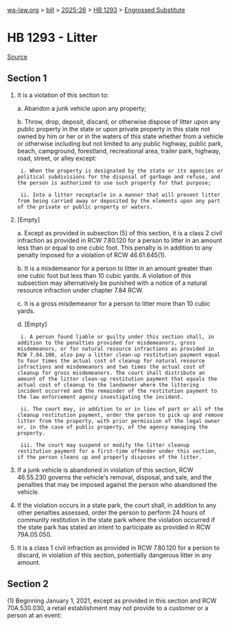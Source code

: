[wa-law.org](/) > [bill](/bill/) > [2025-26](/bill/2025-26/) > [HB 1293](/bill/2025-26/hb/1293/) > [Engrossed Substitute](/bill/2025-26/hb/1293/S.E/)

# HB 1293 - Litter

[Source](http://lawfilesext.leg.wa.gov/biennium/2025-26/Pdf/Bills/House%20Bills/1293-S.E.pdf)

## Section 1
1. It is a violation of this section to:

    a. Abandon a junk vehicle upon any property;

    b. Throw, drop, deposit, discard, or otherwise dispose of litter upon any public property in the state or upon private property in this state not owned by him or her or in the waters of this state whether from a vehicle or otherwise including but not limited to any public highway, public park, beach, campground, forestland, recreational area, trailer park, highway, road, street, or alley except:

        i. When the property is designated by the state or its agencies or political subdivisions for the disposal of garbage and refuse, and the person is authorized to use such property for that purpose;

        ii. Into a litter receptacle in a manner that will prevent litter from being carried away or deposited by the elements upon any part of the private or public property or waters.

2. [Empty]

    a. Except as provided in subsection (5) of this section, it is a class 2 civil infraction as provided in RCW 7.80.120 for a person to litter in an amount less than or equal to one cubic foot. This penalty is in addition to any penalty imposed for a violation of RCW 46.61.645(1).

    b. It is a misdemeanor for a person to litter in an amount greater than one cubic foot but less than 10 cubic yards. A violation of this subsection may alternatively be punished with a notice of a natural resource infraction under chapter 7.84 RCW.

    c. It is a gross misdemeanor for a person to litter more than 10 cubic yards.

    d. [Empty]

        i. A person found liable or guilty under this section shall, in addition to the penalties provided for misdemeanors, gross misdemeanors, or for natural resource infractions as provided in RCW 7.84.100, also pay a litter clean-up restitution payment equal to four times the actual cost of cleanup for natural resource infractions and misdemeanors and two times the actual cost of cleanup for gross misdemeanors. The court shall distribute an amount of the litter clean-up restitution payment that equals the actual cost of cleanup to the landowner where the littering incident occurred and the remainder of the restitution payment to the law enforcement agency investigating the incident.

        ii. The court may, in addition to or in lieu of part or all of the cleanup restitution payment, order the person to pick up and remove litter from the property, with prior permission of the legal owner or, in the case of public property, of the agency managing the property.

        iii. The court may suspend or modify the litter cleanup restitution payment for a first-time offender under this section, if the person cleans up and properly disposes of the litter.

3. If a junk vehicle is abandoned in violation of this section, RCW 46.55.230 governs the vehicle's removal, disposal, and sale, and the penalties that may be imposed against the person who abandoned the vehicle.

4. If the violation occurs in a state park, the court shall, in addition to any other penalties assessed, order the person to perform 24 hours of community restitution in the state park where the violation occurred if the state park has stated an intent to participate as provided in RCW 79A.05.050.

5. It is a class 1 civil infraction as provided in RCW 7.80.120 for a person to discard, in violation of this section, potentially dangerous litter in any amount.

## Section 2
(1) Beginning January 1, 2021, except as provided in this section and RCW 70A.530.030, a retail establishment may not provide to a customer or a person at an event:
